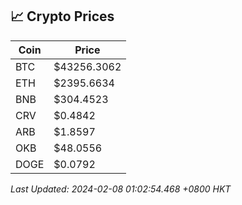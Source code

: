 ## 📈 Crypto Prices

| Coin | Price |
| ---- | ----- |
| BTC | $43256.3062 |
| ETH | $2395.6634 |
| BNB | $304.4523 |
| CRV | $0.4842 |
| ARB | $1.8597 |
| OKB | $48.0556 |
| DOGE | $0.0792 |

_Last Updated: 2024-02-08 01:02:54.468 +0800 HKT_